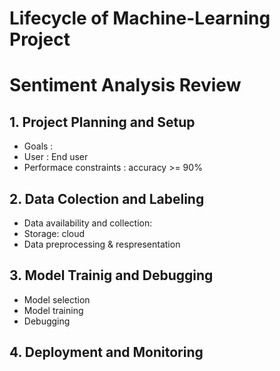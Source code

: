 # Lifecycle of Machine-Learning Project

# Sentiment Analysis Review

## 1. Project Planning and Setup
* Goals : 
* User : End user
* Performace constraints : accuracy >= 90%

## 2. Data Colection and Labeling
* Data availability and collection:
* Storage: cloud
* Data preprocessing & respresentation

## 3. Model Trainig and Debugging
* Model selection
* Model training
* Debugging

## 4. Deployment and Monitoring
